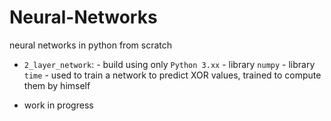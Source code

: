 # Neural-Networks
neural networks in python from scratch

- ``2_layer_network``:  - build using only ``Python 3.xx``
                        - library ``numpy``
                        - library ``time``
                        - used to train a network to predict XOR values, trained to compute them by himself
                        
- work in progress
